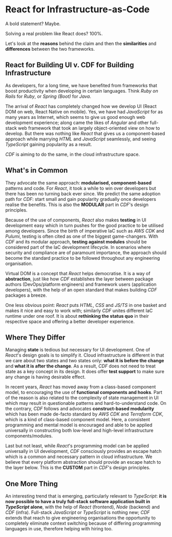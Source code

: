 # React for Infrastructure-as-Code

A bold statement? Maybe. 

Solving a real problem like React does? 100%. 

Let's look at the **reasons** behind the claim and then the **similarities** and **differences** between the two frameworks. 

## React for Building UI v. CDF for Building Infrastructure

As developers, for a long time, we have benefited from frameworks that boost productivity when developing in certain languages. Think *Ruby on Rails* for *Ruby*, or *Spring (Boot)* for *Java*. 

The arrival of *React* has completely changed how we develop UI (React DOM on web, React Native on mobile). Yes, we have had *JavaScript* for as many years as Internet, which seems to give us good enough web development experience; along came the likes of *Angular* and other full-stack web framework that took an largely object-oriented view on how to develop. But there was nothing like *React* that gives us a component-based approach while marrying *HTML* and *JavaScript* seamlessly, and seeing *TypeScript* gaining popularity as a result. 

*CDF* is aiming to do the same, in the cloud infrastructure space. 

## What's in Common

They advocate the same approach: **modularised, component-based** patterns and code. For *React*, it took a while to win over developers but there has been no turning back ever since. We predict the same adoption path for *CDF*: start small and gain popularity gradually once developers realise the benefits. This is also the **MODULAR** part in *CDF*'s design principles.

Because of the use of components, *React* also makes **testing** in UI development easy which in turn pushes for the good practice to be utilised among developers. Since the birth of imperative IaC such as *AWS CDK* and *Pulumi*, testing is often cited as one of the biggest game-changers. With *CDF* and its modular approach, **testing against modules** should be considered part of the IaC development lifecycle. In scenarios where security and compliance are of paramount importance, the approach should become the standard practice to be followed throughout any engineering organisation. 

Virtual DOM is a concept that *React* helps democratise. It is a way of **abstraction**, just like how *CDF* establishes the layer between package authors (DevOps/platform engineers) and framework users (application developers), with the help of an open standard that makes building *CDF* packages a breeze. 

One less obvious point: *React* puts *HTML*, *CSS* and *JS/TS* in one basket and makes it nice and easy to work with; similarly *CDF* unites different IaC runtime under one roof. It is about **rethinking the status quo** in their respective space and offering a better developer experience. 

## Where They Differ

Managing **state** is tedious but necessary for UI development. One of *React*'s design goals is to simplify it. Cloud infrastructure is different in that we care about two states and two states only: **what it is before the change** and **what it is after the change**. As a result, *CDF* does not need to treat state as a key concept in its design. It does offer **test support** to make sure any change is having desirable effect.

In recent years, *React* has moved away from a class-based component model, to encouraging the use of **functional components and hooks**. Part of the reason is also related to the complexity of state management in UI which may result in questionable patterns and hard-to-understand code. On the contrary, *CDF* follows and advocates **construct-based modularity** which has been made de-facto standard by *AWS CDK* and *Terraform CDK*, which is a kind of class-based component model. Here, a consistent programming and mental model is encouraged and able to be applied universally in constructing both low-level and high-level infrastructure components/modules. 

Last but not least, while *React*'s programming model can be applied universally in UI development, *CDF* consciously provides an escape hatch which is a common and necessary pattern in cloud infrastructure. We believe that every platform abstraction should provide an escape hatch to the layer below. This is the **CUSTOM** part in *CDF*'s design principles. 

## One More Thing

An interesting trend that is emerging, particularly relevant to *TypeScript*: **it is now possible to have a truly full-stack software application built in *TypeScript* alone**, with the help of *React* (frontend), *Node* (backend) and *CDF* (infra). Full-stack *JavaScript* or *TypeScript* is nothing new; *CDF* extends that reach to give engineering organisations the opportunity to completely eliminate context switching because of differing programming languages in use, therefore helping with hiring too. 

